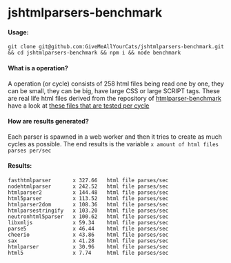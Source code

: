 # jshtmlparsers-benchmark

#### Usage:

`git clone git@github.com:GiveMeAllYourCats/jshtmlparsers-benchmark.git && cd jshtmlparsers-benchmark && npm i && node benchmark`

#### What is a operation?

A operation (or cycle) consists of 258 html files being read one by one, they can be small, they can be big, have large CSS or large SCRIPT tags. These are real life html files derived from the repository of [htmlparser-benchmark](https://github.com/AndreasMadsen/htmlparser-benchmark) have a look at [these files that are tested per cycle](https://github.com/GiveMeAllYourCats/jshtmlparsers-benchmark/tree/master/html)

#### How are results generated?

Each parser is spawned in a web worker and then it tries to create as much cycles as possible. The end results is the variable `x amount of html files parses per/sec`

#### Results:

```
fasthtmlparser       x 327.66   html file parses/sec
nodehtmlparser       x 242.52   html file parses/sec
htmlparser2          x 144.48   html file parses/sec
html5parser          x 113.52   html file parses/sec
htmlparser2dom       x 108.36   html file parses/sec
htmlparsestringify   x 103.20   html file parses/sec
neutronhtml5parser   x 100.62   html file parses/sec
libxmljs             x 59.34    html file parses/sec
parse5               x 46.44    html file parses/sec
cheerio              x 43.86    html file parses/sec
sax                  x 41.28    html file parses/sec
htmlparser           x 30.96    html file parses/sec
html5                x 7.74     html file parses/sec
```
